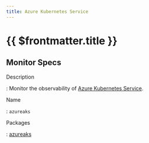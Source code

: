 ```yaml
---
title: Azure Kubernetes Service
---
```


# {{ $frontmatter.title }}

## Monitor Specs

Description

: Monitor the observability of [Azure Kubernetes Service](https://learn.microsoft.com/azure/aks/).

Name

: `azureaks`

Packages

: [azureaks](azureaks_azureaks.md)


<!--@include: /parts/_1.md-->


<!--@include: /parts/_2.md-->